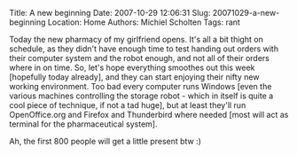 Title: A new beginning
Date: 2007-10-29 12:06:31
Slug: 20071029-a-new-beginning
Location: Home
Authors: Michiel Scholten
Tags: rant

<p>Today the new pharmacy of my girlfriend opens. It's all a bit thight on schedule, as they didn't have enough time to test handing out orders with their computer system and the robot enough, and not all of their orders where in on time. So, let's hope everything smoothes out this week [hopefully today already], and they can start enjoying their nifty new working environment. Too bad every computer runs Windows [even the various machines controlling the storage robot - which in itself is quite a cool piece of technique, if not a tad huge], but at least they'll run OpenOffice.org and Firefox and Thunderbird where needed [most will act as terminal for the pharmaceutical system].</p>

<p>Ah, the first 800 people will get a little present btw :)</p>